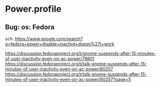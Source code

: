 # Power.profile
## Bug: os: Fedora

sch: https://www.google.com/search?q=fedora+power+disable+inactive+doesn%27t+work

https://discussion.fedoraproject.org/t/gnome-suspends-after-15-minutes-of-user-inactivity-even-on-ac-power/79801  
https://discussion.fedoraproject.org/t/talk-gnome-suspends-after-15-minutes-of-user-inactivity-even-on-ac-power/80257  
https://discussion.fedoraproject.org/t/talk-gnome-suspends-after-15-minutes-of-user-inactivity-even-on-ac-power/80257?page=5
